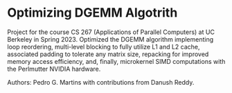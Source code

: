 # Optimizing DGEMM Algotrith

Project for the course CS 267 (Applications of Parallel Computers) at UC Berkeley in Spring 2023. Optimized the DGEMM algorithm implementing loop reordering, multi-level blocking to fully utilize L1 and L2 cache, associated padding to tolerate any matrix size, repacking for improved memory access efficiency, and, finally,  microkernel SIMD computations with the Perlmutter NVIDIA hardware.

Authors: Pedro G. Martins with contributions from Danush Reddy.  
